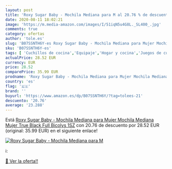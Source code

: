 ```yaml
---
layout: post
title: 'Roxy Sugar Baby - Mochila Mediana para M al 20.76 % de descuento'
date: 2020-08-11 18:02:21
image: 'https://m.media-amazon.com/images/I/51iqN5u4G8L._SL400_.jpg'
comments: true
category: ofertas
author: 'tole.es'
slug: 'B07SSNTH6Y-es Roxy Sugar Baby - Mochila Mediana para Mujer Mochila...'
sku: 'B07SSNTH6Y-es'
tags: [ 'Cuchillos de cocina','Equipaje','Hogar y cocina','Juegos de cuchillos de cocina','Mochilas','Mochilas tipo casual','Utensilios de cocina','mochila', ]
actualPrice: 28.52 EUR
currency: EUR
price: 28.52
comparePrice: 35.99 EUR
prodname: 'Roxy Sugar Baby - Mochila Mediana para Mujer Mochila Mediana  Mujer  True Black Full Bicolys  1SZ'
country: 'es'
flag: '🇪🇸'
brand: ''
buyurl: 'https://www.amazon.es/dp/B07SSNTH6Y/?tag=tolees-21'
descuento: '20.76'
average: '23.288'
---
```


Está [Roxy Sugar Baby - Mochila Mediana para Mujer Mochila Mediana  Mujer  True Black Full Bicolys  1SZ](https://www.amazon.es/dp/B07SSNTH6Y/?tag=tolees-21) con 20.76 de descuento por 28.52 EUR (original: 35.99 EUR) en el siguiente enlace!

[![Roxy Sugar Baby - Mochila Mediana para M](https://m.media-amazon.com/images/I/51iqN5u4G8L._SL400_.jpg)](https://www.amazon.es/dp/B07SSNTH6Y/?tag=tolees-21)

ℹ️:


[🛒 Ver la oferta!!](https://www.amazon.es/dp/B07SSNTH6Y/?tag=tolees-21)

